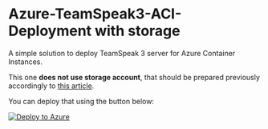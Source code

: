 # Azure-TeamSpeak3-ACI-Deployment with storage
A simple solution to deploy TeamSpeak 3 server for Azure Container Instances.

This one **does not use storage account**, that should be prepared previously accordingly to [this article](https://www.chroscielski.pl/pay-as-you-go-teamspeak-3-hosting-with-azure-container-instances/).

You can deploy that using the button below:

[![Deploy to Azure](https://aka.ms/deploytoazurebutton)](https://portal.azure.com/#create/Microsoft.Template/uri/https%3A%2F%2Fraw.githubusercontent.com%2FChroscielski%2FAzure-TeamSpeak3-ACI-Deployment%2Fmaster%2Fwithout_storage%2Fazuredeploy.json)
